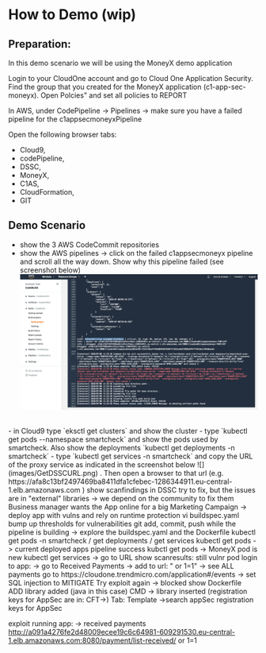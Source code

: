 # How to Demo (wip)

## Preparation:

In this demo scenario we will be using the MoneyX demo application

Login to your CloudOne account and go to Cloud One Application Security.  Find the group that you created for the MoneyX application (c1-app-sec-moneyx).  Open Polcies" and set all policies to REPORT <br />

In AWS, under CodePipeline -> Pipelines -> make sure you have a failed pipeline for the <projectname>c1appsecmoneyxPipeline  <br />

Open the following browser tabs:
- Cloud9,
- codePipeline,
- DSSC,
- MoneyX,
- C1AS,
- CloudFormation,
- GIT

## Demo Scenario
- show the 3 AWS CodeCommit repositories
- show the AWS pipelines -> click on the failed c1appsecmoneyx pipeline and scroll all the way down.  Show why this pipeline failed (see screenshot below) ![](images/VulnerabilitiesExceededThreshold.png)
 <br />
- in Cloud9 type `eksctl get clusters` and show the cluster
- type `kubectl get pods --namespace smartcheck` and show the pods used by smartcheck.  Also show the deployments `kubectl get deployments -n smartcheck`
- type `kubectl get services -n smartcheck` and copy the URL of the proxy service as indicated in the screenshot below 
![](images/GetDSSCURL.png)
.  Then open a browser to that url
(e.g. https://afa8c13bf2497469ba8411dfa1cfebec-1286344911.eu-central-1.elb.amazonaws.com )
show scanfindings in DSSC
    try to fix, but the issues are in "external" libraries -> we depend on the community to fix them
    Business manager wants the App online for a big Marketing Campaign
    -> deploy app with vulns and rely on runtime protection
  vi buildspec.yaml
    bump up thresholds for vulnerabilities
  git add, commit, push
  while the pipeline is building
      -> explore the buildspec.yaml and the Dockerfile
      kubectl get pods -n smartcheck / get deployments / get services
      kubectl get pods -> current deployed apps
  pipeline success
      kubctl get pods -> MoneyX pod is new
      kubectl get services -> go to URL
      show scanresults: still vulnr pod
      login to app: -> go to Received Payments -> add to url:  " or 1=1" -> see ALL payments
      go to https://cloudone.trendmicro.com/application#/events -> set SQL injection to MITIGATE
      Try exploit again  -> blocked
  show Dockerfile
      ADD library added (java in this case)
      CMD -> library inserted
      (registration keys for AppSec are in: CFT->)
          Tab: Template ->search appSec
          registration keys for AppSec


exploit running app:
-> received payments
http://a091a4276fe2d48009ecee19c6c64981-609291530.eu-central-1.elb.amazonaws.com:8080/payment/list-received/ or 1=1
